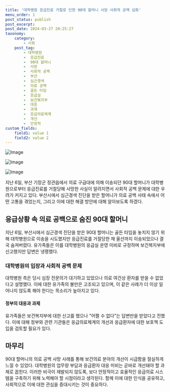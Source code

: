 ```yaml
---
title: '대학병원 응급진료 거절로 인한 90대 할머니 사망 사회적 공백 심화'
menu_order: 1
post_status: publish
post_excerpt: 
post_date: 2024-03-27 20:25:27
taxonomy:
    category:
        - 사회
    post_tag:
        - 대학병원
        -  응급진료
        -  90대 할머니
        -  사망
        -  사회적 공백
        -  부산
        -  심근경색
        -  의료 공백
        -  골든 타임
        -  응급실
        -  보건복지부
        -  대응
        -  과제
        -  응급의료체계
        -  개선
        -  안정적
custom_fields:
    field1: value 1
    field2: value 2
---
```


![Image](https://imgnews.pstatic.net/image/005/2024/03/27/2024032705332485910_1711485204_0019934704_20240327102101541.jpg?type=w647)

![Image](https://imgnews.pstatic.net/image/005/2024/03/27/2024032705341585911_1711485255_0019934704_20240327102101546.jpg?type=w647)

![Image](https://imgnews.pstatic.net/image/005/2024/03/27/2024032705342685912_1711485266_0019934704_20240327102101550.jpg?type=w647)

지난 6일, 부산 기장군 정관읍에서 의료 구급대에 의해 이송되던 90대 할머니가 대학병원으로부터 응급진료를 거절당해 사망한 사실이 알려지면서 사회적 공백 문제에 대한 우려가 커지고 있다. 부산시에서 심근경색 진단을 받은 할머니가 의료 공백 사태 속에서 어떤 고통을 겪었는지, 그리고 이에 대한 해결 방안에 대해 알아보도록 하겠다.
## 응급상황 속 의료 공백으로 숨진 90대 할머니
지난 6일, 부산시에서 심근경색 진단을 받은 90대 할머니는 골든 타임을 놓치지 않기 위해 대학병원으로 이송을 시도했지만 응급진료를 거절당한 채 울산까지 이송되었으나 결국 숨져버렸다. 유가족들은 이를 대학병원의 응급실 운영 미비로 규정하며 보건복지부에 신고했지만 답변은 냉랭했다.
### 대학병원의 입장과 사회적 공백 문제
대학병원 측은 당시 심장 전문의가 대기하고 있었으나 의료 여건상 환자를 받을 수 없었다고 설명했다. 이에 대한 유가족의 불만은 고조되고 있으며, 이 같은 사례가 더 이상 일어나지 않도록 해야 한다는 목소리가 높아지고 있다.
#### 정부의 대응과 과제
유가족들은 보건복지부에 대한 신고를 했으나 "어쩔 수 없다"는 답변만을 받았다고 전했다. 이에 대해 정부와 관련 기관들은 응급의료체계의 개선과 응급환자에 대한 보호책 도입을 검토할 필요가 있다.
## 마무리
90대 할머니의 의료 공백 사망 사례를 통해 보건의료 분야의 개선이 시급함을 절실하게 느낄 수 있었다. 대학병원의 업무량 부담과 응급환자 대응 미비는 곧바로 개선돼야 할 과제로 꼽힌다. 이러한 비극이 재발되지 않도록, 보다 안정적이고 효율적인 응급의료 시스템을 구축하기 위해 노력해야 할 시점이라고 생각된다. 함께 이에 대한 인식을 공유하고, 사회적으로 이에 대한 관심을 증대시키는 것이 중요하다.
